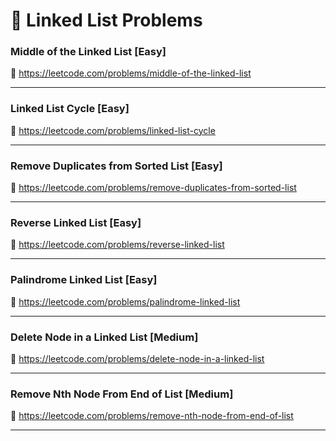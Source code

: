 # 🔗 Linked List Problems

### Middle of the Linked List [Easy]

🔗 https://leetcode.com/problems/middle-of-the-linked-list

---

### Linked List Cycle [Easy]

🔗 https://leetcode.com/problems/linked-list-cycle

---

### Remove Duplicates from Sorted List [Easy]

🔗 https://leetcode.com/problems/remove-duplicates-from-sorted-list

---

### Reverse Linked List [Easy]

🔗 https://leetcode.com/problems/reverse-linked-list

---

### Palindrome Linked List [Easy]

🔗 https://leetcode.com/problems/palindrome-linked-list

---

### Delete Node in a Linked List [Medium]

🔗 https://leetcode.com/problems/delete-node-in-a-linked-list

---
### Remove Nth Node From End of List [Medium]

🔗 https://leetcode.com/problems/remove-nth-node-from-end-of-list

---


